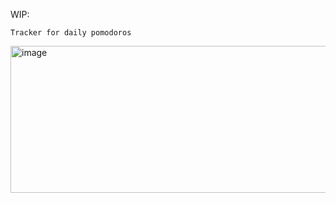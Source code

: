 WIP:

`Tracker for daily pomodoros`

<img width="642" height="235" alt="image" src="https://github.com/user-attachments/assets/6243f79d-9c38-494e-bd0a-c0c392f30212" />
